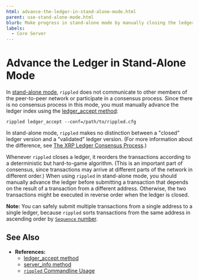 ```yaml
---
html: advance-the-ledger-in-stand-alone-mode.html
parent: use-stand-alone-mode.html
blurb: Make progress in stand-alone mode by manually closing the ledger.
labels:
  - Core Server
---
```

# Advance the Ledger in Stand-Alone Mode

In [stand-alone mode](../../concepts/networks-and-servers/rippled-server-modes.md#stand-alone-mode), `rippled` does not communicate to other members of the peer-to-peer network or participate in a consensus process. Since there is no consensus process in this mode, you must manually advance the ledger index using the [ledger_accept method](../../references/http-websocket-apis/admin-api-methods/server-control-methods/ledger_accept.md):

```
rippled ledger_accept --conf=/path/to/rippled.cfg
```

In stand-alone mode, `rippled` makes no distinction between a "closed" ledger version and a "validated" ledger version. (For more information about the difference, see [The XRP Ledger Consensus Process](../../concepts/consensus-protocol/index.md).)

Whenever `rippled` closes a ledger, it reorders the transactions according to a deterministic but hard-to-game algorithm. (This is an important part of consensus, since transactions may arrive at different parts of the network in different order.) When using `rippled` in stand-alone mode, you should manually advance the ledger before submitting a transaction that depends on the result of a transaction from a different address. Otherwise, the two transactions might be executed in reverse order when the ledger is closed. 

**Note:** You can safely submit multiple transactions from a single address to a single ledger, because `rippled` sorts transactions from the same address in ascending order by [`Sequence` number](../../references/protocol/transactions/common-fields.md).


## See Also

- **References:**
    - [ledger_accept method](../../references/http-websocket-apis/admin-api-methods/server-control-methods/ledger_accept.md)
    - [server_info method](../../references/http-websocket-apis/public-api-methods/server-info-methods/server_info.md)
    - [`rippled` Commandline Usage](../commandline-usage.md)
